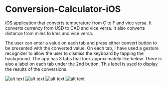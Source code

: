 # Conversion-Calculator-iOS
iOS application that converts temperature from C to F and vice versa. It converts currency from USD to CAD and vice versa. It also converts distance from miles to kms and vice versa.

The user can enter a value on each tab and press either convert button to be presented with
the converted value. On each tab, I have used a gesture recognizer to allow the user to dismiss the keyboard by
tapping the background.
The app has 3 tabs that look approximately like below. There is also a label on each tab under the 2nd
button. This label is used to display the results of the conversions.

![alt text](https://github.com/prerakpatelca/Conversion-Calculator-iOS/blob/master/Simulator%20Screen%20Shot%20-%20iPhone%2011%20Pro%20Max%20-%202020-12-27%20at%2020.55.35.png)
![alt text](https://github.com/prerakpatelca/Conversion-Calculator-iOS/blob/master/Simulator%20Screen%20Shot%20-%20iPhone%2011%20Pro%20Max%20-%202020-12-27%20at%2020.54.59.png)
![alt text](https://github.com/prerakpatelca/Conversion-Calculator-iOS/blob/master/Simulator%20Screen%20Shot%20-%20iPhone%2011%20Pro%20Max%20-%202020-12-27%20at%2020.53.30.png)
![alt text](https://github.com/prerakpatelca/Conversion-Calculator-iOS/blob/master/Simulator%20Screen%20Shot%20-%20iPhone%2011%20Pro%20Max%20-%202020-12-27%20at%2020.57.19.png)
